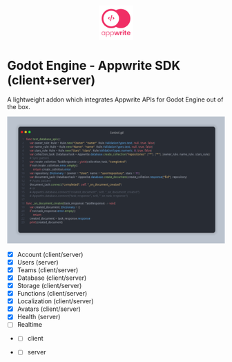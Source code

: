 <p align="center"><img src="addons/appwrite-sdk/icon.svg" width="80px"/></p>

# Godot Engine - Appwrite SDK (client+server)
A lightweight addon which integrates Appwrite APIs for Godot Engine out of the box.  

![database_apis_2](imgs/database_apis_2.png)

- [X] Account (client/server)
- [X] Users (server)
- [X] Teams (client/server)
- [X] Database (client/server)
- [X] Storage  (client/server)
- [X] Functions (client/server)
- [X] Localization (client/server)
- [X] Avatars (client/server)
- [X] Health (server)
- [ ] Realtime 
- - [ ] client
- - [ ] server

